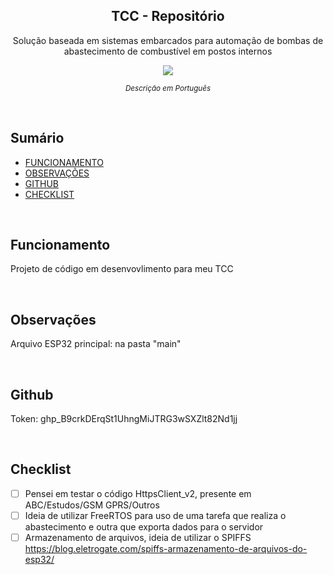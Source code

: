 <p align="center">
  <h2 align="center">TCC - Repositório</h2>
  <p align="center">Solução baseada em sistemas embarcados para automação de bombas de abastecimento de combustível em postos internos<p>
  
  <p align="center">
    <a href="https://docs.google.com/document/d/1Z0trQTCmzpOvDRXR5CnPIbvVpgNeSryGF7cR6fzCFT8/edit">
    	<img src="https://img.shields.io/badge/-Monografia-lightgrey"/>
    </a>
  </p>
</p>

<p align="center">
	<sub>
		<i>Descrição em Português</i>
	</sub>
</p>

<br>

## Sumário

- [FUNCIONAMENTO](#Funcionamento)
- [OBSERVAÇÕES](#Inicio)
- [GITHUB](#Github)
- [CHECKLIST](#Checklist)

<br>

<div id="Funcionamento"/>

## Funcionamento
Projeto de código em desenvovlimento para meu TCC

<br>

<div id="Inicio"/>

## Observações
Arquivo ESP32 principal: na pasta "main"

<br>

<div id="Github"/>

## Github
Token: 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

<br>

<div id="Checklist"/>

## Checklist
- [ ] Pensei em testar o código HttpsClient_v2, presente em ABC/Estudos/GSM GPRS/Outros
- [ ] Ideia de utilizar FreeRTOS para uso de uma tarefa que realiza o abastecimento e outra que exporta dados para o servidor
- [ ] Armazenamento de arquivos, ideia de utilizar o SPIFFS https://blog.eletrogate.com/spiffs-armazenamento-de-arquivos-do-esp32/
